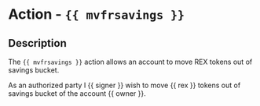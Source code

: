 # Action - `{{ mvfrsavings }}`

## Description

The `{{ mvfrsavings }}` action allows an account to move REX tokens out of savings bucket.

As an authorized party I {{ signer }} wish to move {{ rex }} tokens out of savings bucket of the account {{ owner }}.
 